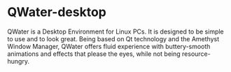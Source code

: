 # QWater-desktop
QWater is a Desktop Environment for Linux PCs. It is designed to be simple to use and to look great. Being based on Qt technology and the Amethyst Window Manager, QWater offers fluid experience with buttery-smooth animations and effects that please the eyes, while not being resource-hungry.
